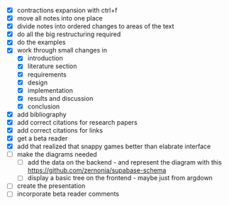 
- [x] contractions expansion with ctrl+f
- [x] move all notes into one place
- [x] divide notes into ordered changes to areas of the text
- [x] do all the big restructuring required
- [x] do the examples
- [x] work through small changes in
  - [x] introduction
  - [x] literature section
  - [x] requirements
  - [x] design
  - [x] implementation
  - [x] results and discussion
  - [x] conclusion
- [x] add bibliography
- [x] add correct citations for research papers
- [x] add correct citations for links
- [x] get a beta reader 
- [x] add that realized that snappy games better than elabrate interface
- [ ] make the diagrams needed
  - [ ] add the data on the backend - and represent the diagram with this https://github.com/zernonia/supabase-schema
  - [ ] display a basic tree on the frontend - maybe just from argdown
- [ ] create the presentation
- [ ] incorporate beta reader comments
